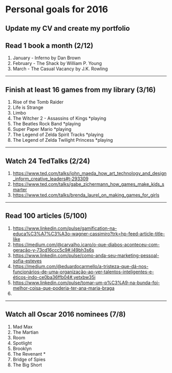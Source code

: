 # Personal goals for 2016

## Update my CV and create my portfolio

## Read 1 book a month (2/12)
1. January - Inferno by Dan Brown
2. February - The Shack by William P. Young
3. March - The Casual Vacancy by J.K. Rowling

-------------------

## Finish at least 16 games from my library (3/16)
1. Rise of the Tomb Raider
2. Life is Strange
3. Limbo
4. The Witcher 2 - Assassins of Kings *playing
5. The Beatles Rock Band *playing
6. Super Paper Mario *playing
7. The Legend of Zelda Spirit Tracks *playing
8. The Legend of Zelda Twilight Princess *playing

-------------------

## Watch 24 TedTalks (2/24)
1. https://www.ted.com/talks/john_maeda_how_art_technology_and_design_inform_creative_leaders#t-293309
2. https://www.ted.com/talks/gabe_zichermann_how_games_make_kids_smarter
3. https://www.ted.com/talks/brenda_laurel_on_making_games_for_girls

-------------------

## Read 100 articles (5/100)
1. https://www.linkedin.com/pulse/gamification-na-educa%C3%A7%C3%A3o-wagner-cassimiro?trk=hp-feed-article-title-like
2. https://medium.com/@carvalho.icaro/o-que-diabos-aconteceu-com-geração-y-73cd16ccc5c9#.l49bh3s6s
3. https://www.linkedin.com/pulse/como-anda-seu-marketing-pessoal-sofia-esteves
4. https://medium.com/@eduardocarmello/a-tristeza-que-dá-nos-funcionários-de-uma-organização-ao-ver-talentos-inteligentes-e-éticos-indo-ce0ba36ffb04#.yetxbw35i
5. https://www.linkedin.com/pulse/tomar-um-p%C3%A9-na-bunda-foi-melhor-coisa-que-poderia-ter-ana-maria-braga
6. 

-------------------

## Watch all Oscar 2016 nominees (7/8)
1. Mad Max
2. The Martian
3. Room 
4. Spotlight
5. Brooklyn
6. The Revenant *
7. Bridge of Spies
8. The Big Short 
